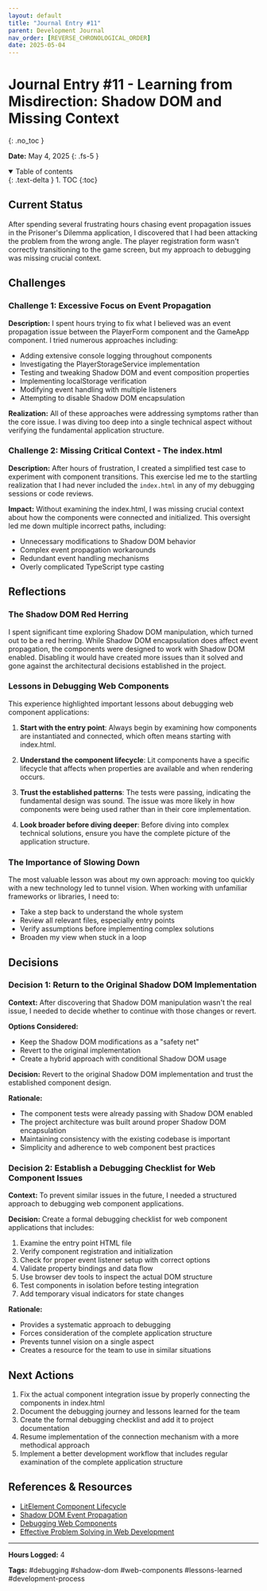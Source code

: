 ```yaml
---
layout: default
title: "Journal Entry #11"
parent: Development Journal
nav_order: [REVERSE_CHRONOLOGICAL_ORDER]
date: 2025-05-04
---
```


# Journal Entry #11 - Learning from Misdirection: Shadow DOM and Missing Context
{: .no_toc }

**Date:** May 4, 2025
{: .fs-5 }

<details open markdown="block">
  <summary>
    Table of contents
  </summary>
  {: .text-delta }
1. TOC
{:toc}
</details>

## Current Status

After spending several frustrating hours chasing event propagation issues in the Prisoner's Dilemma application, I discovered that I had been attacking the problem from the wrong angle. The player registration form wasn't correctly transitioning to the game screen, but my approach to debugging was missing crucial context.

## Challenges

### Challenge 1: Excessive Focus on Event Propagation

**Description:** I spent hours trying to fix what I believed was an event propagation issue between the PlayerForm component and the GameApp component. I tried numerous approaches including:
- Adding extensive console logging throughout components
- Investigating the PlayerStorageService implementation
- Testing and tweaking Shadow DOM and event composition properties
- Implementing localStorage verification
- Modifying event handling with multiple listeners
- Attempting to disable Shadow DOM encapsulation

**Realization:** All of these approaches were addressing symptoms rather than the core issue. I was diving too deep into a single technical aspect without verifying the fundamental application structure.

### Challenge 2: Missing Critical Context - The index.html

**Description:** After hours of frustration, I created a simplified test case to experiment with component transitions. This exercise led me to the startling realization that I had never included the `index.html` in any of my debugging sessions or code reviews.

**Impact:** Without examining the index.html, I was missing crucial context about how the components were connected and initialized. This oversight led me down multiple incorrect paths, including:
- Unnecessary modifications to Shadow DOM behavior
- Complex event propagation workarounds
- Redundant event handling mechanisms
- Overly complicated TypeScript type casting

## Reflections

### The Shadow DOM Red Herring

I spent significant time exploring Shadow DOM manipulation, which turned out to be a red herring. While Shadow DOM encapsulation does affect event propagation, the components were designed to work with Shadow DOM enabled. Disabling it would have created more issues than it solved and gone against the architectural decisions established in the project.

### Lessons in Debugging Web Components

This experience highlighted important lessons about debugging web component applications:

1. **Start with the entry point**: Always begin by examining how components are instantiated and connected, which often means starting with index.html.

2. **Understand the component lifecycle**: Lit components have a specific lifecycle that affects when properties are available and when rendering occurs.

3. **Trust the established patterns**: The tests were passing, indicating the fundamental design was sound. The issue was more likely in how components were being used rather than in their core implementation.

4. **Look broader before diving deeper**: Before diving into complex technical solutions, ensure you have the complete picture of the application structure.

### The Importance of Slowing Down

The most valuable lesson was about my own approach: moving too quickly with a new technology led to tunnel vision. When working with unfamiliar frameworks or libraries, I need to:

- Take a step back to understand the whole system
- Review all relevant files, especially entry points
- Verify assumptions before implementing complex solutions
- Broaden my view when stuck in a loop

## Decisions

### Decision 1: Return to the Original Shadow DOM Implementation

**Context:** After discovering that Shadow DOM manipulation wasn't the real issue, I needed to decide whether to continue with those changes or revert.

**Options Considered:**
- Keep the Shadow DOM modifications as a "safety net"
- Revert to the original implementation
- Create a hybrid approach with conditional Shadow DOM usage

**Decision:** Revert to the original Shadow DOM implementation and trust the established component design.

**Rationale:**
- The component tests were already passing with Shadow DOM enabled
- The project architecture was built around proper Shadow DOM encapsulation
- Maintaining consistency with the existing codebase is important
- Simplicity and adherence to web component best practices

### Decision 2: Establish a Debugging Checklist for Web Component Issues

**Context:** To prevent similar issues in the future, I needed a structured approach to debugging web component applications.

**Decision:** Create a formal debugging checklist for web component applications that includes:
1. Examine the entry point HTML file
2. Verify component registration and initialization
3. Check for proper event listener setup with correct options
4. Validate property bindings and data flow
5. Use browser dev tools to inspect the actual DOM structure
6. Test components in isolation before testing integration
7. Add temporary visual indicators for state changes

**Rationale:**
- Provides a systematic approach to debugging
- Forces consideration of the complete application structure
- Prevents tunnel vision on a single aspect
- Creates a resource for the team to use in similar situations

## Next Actions

1. Fix the actual component integration issue by properly connecting the components in index.html
2. Document the debugging journey and lessons learned for the team
3. Create the formal debugging checklist and add it to project documentation
4. Resume implementation of the connection mechanism with a more methodical approach
5. Implement a better development workflow that includes regular examination of the complete application structure

## References & Resources

- [LitElement Component Lifecycle](https://lit.dev/docs/components/lifecycle/)
- [Shadow DOM Event Propagation](https://developers.google.com/web/fundamentals/web-components/shadowdom#events)
- [Debugging Web Components](https://open-wc.org/guides/developing-components/debugging/)
- [Effective Problem Solving in Web Development](https://www.smashingmagazine.com/2020/08/error-handling-web-development/)

---

**Hours Logged:** 4

**Tags:** #debugging #shadow-dom #web-components #lessons-learned #development-process